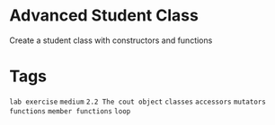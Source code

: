 # Advanced Student Class
Create a student class with constructors and functions

# Tags
`lab exercise` `medium` `2.2 The cout object` `classes` `accessors` `mutators` `functions` `member functions` `loop`
